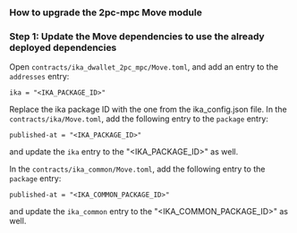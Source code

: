 ### How to upgrade the 2pc-mpc Move module

### Step 1: Update the Move dependencies to use the already deployed dependencies
Open `contracts/ika_dwallet_2pc_mpc/Move.toml`, and add an entry to the `addresses` entry:
```
ika = "<IKA_PACKAGE_ID>"
```
Replace the ika package ID with the one from the ika_config.json file.
In the `contracts/ika/Move.toml`, add the following entry to the `package` entry:
```
published-at = "<IKA_PACKAGE_ID>"
```
and update the `ika` entry to the "<IKA_PACKAGE_ID>" as well.

In the `contracts/ika_common/Move.toml`, add the following entry to the `package` entry:
```
published-at = "<IKA_COMMON_PACKAGE_ID>"
```
and update the `ika_common` entry to the "<IKA_COMMON_PACKAGE_ID>" as well.
